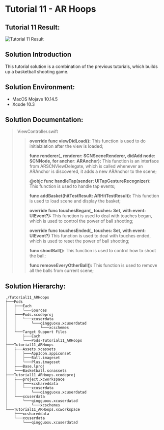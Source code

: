 Tutorial 11 - AR Hoops
====================

## Tutorial 11 Result:
![Tutorial 11 Result](https://github.com/jingyangcarl/Resources/blob/master/ARKitTutorial/Tutorial11_ARHoops/result.gif)

## Solution Introduction
This tutorial solution is a combination of the previous tutorials, which builds up a basketball shooting game.

## Solution Environment:
* MacOS Mojave 10.14.5
* Xcode 10.3

## Solution Documentation:
> ViewController.swift
>
>> **override func viewDidLoad():** This function is used to do initialziation after the view is loaded;
>>
>> **func renderer(_ renderer: SCNSceneRenderer, didAdd node: SCNNode, for anchor: ARAnchor):** This function is an interface from ARSCNViewDelegate, which is called whenever an ARAnchor is discovered, it adds a new ARAnchor to the scene;
>>
>> **@objc func handleTap(sender: UITapGestureRecognizer):** This function is used to handle tap events;
>>
>> **func addBasket(hitTestResult: ARHitTestResult):** This function is used to load scene and display the basket;
>>
>> **override func touchesBegan(_ touches: Set<UITouch>, with event: UIEvent?):** This function is used to deal with touches began, which is used to control the power of ball shooting;
>>
>> **override func touchesEnded(_ touches: Set<UITouch>, with event: UIEvent?)** This function is used to deal with touches ended, which is used to reset the power of ball shooting;
>>
>> **func shootBall():** This function is used to control how to shoot the ball;
>>
>> **func removeEveryOtherBall():** This function is used to remove all the balls from current scene;
>

## Solution Hierarchy:
```
./Tutorial11_ARHoops
├───Pods
│   ├───Each
│   │   └───Sources
│   ├───Pods.xcodeproj
│   │   └───xcuserdata
│   │       └───qingguoxu.xcuserdatad
│   │           └───xcschemes
│   └───Target Support Files
│       ├───Each
│       └───Pods-Tutorial11_ARHoops
├───Tutorial11_ARHoops
│   ├───Assets.xcassets
│   │   ├───AppIcon.appiconset
│   │   ├───Ball.imageset
│   │   └───Plus.imageset
│   ├───Base.lproj
│   └───Basketball.scnassets
├───Tutorial11_ARHoops.xcodeproj
│   ├───project.xcworkspace
│   │   ├───xcshareddata
│   │   └───xcuserdata
│   │       └───qingguoxu.xcuserdatad
│   └───xcuserdata
│       └───qingguoxu.xcuserdatad
│           └───xcschemes
└───Tutorial11_ARHoops.xcworkspace
    ├───xcshareddata
    └───xcuserdata
        └───qingguoxu.xcuserdatad
```
